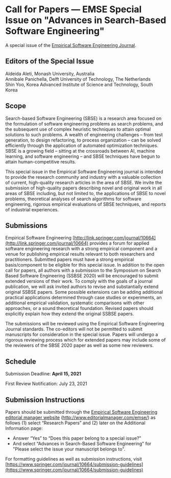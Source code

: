 # Call for Papers — EMSE Special Issue on "Advances in Search-Based Software Engineering"

A special issue of the [Empirical Software Engineering Journal](https://www.springer.com/journal/10664).

## Editors of the Special Issue
Aldeida Aleti, Monash University, Australia<br/>
Annibale Panichella, Delft University of Technology, The Netherlands<br/>
Shin Yoo, Korea Advanced Institute of Science and Technology, South Korea

## Scope
Search-based Software Engineering (SBSE) is a research area focused on the formulation of software engineering problems as search problems, and the subsequent use of complex heuristic techniques to attain optimal solutions to such problems. A wealth of engineering challenges – from test generation, to design refactoring, to process organization – can be solved efficiently through the application of automated optimization techniques. SBSE is a growing field – sitting at the crossroads between AI, machine learning, and software engineering – and SBSE techniques have begun to attain human-competitive results.

This special issue in the Empirical Software Engineering journal is intended to provide the research community and industry with a valuable collection of current, high-quality research articles in the area of SBSE. We invite the submission of high-quality papers describing novel and original work in all areas of SBSE including, but not limited to, the applications of SBSE to novel problems, theoretical analyses of search algorithms for software engineering, rigorous empirical evaluations of SBSE techniques, and reports of industrial experiences. 

## Submissions
Empirical Software Engineering [http://link.springer.com/journal/10664](http://link.springer.com/journal/10664) provides a forum for applied software engineering research with a strong empirical component and a venue for publishing empirical results relevant to both researchers and practitioners. Submitted papers must have a strong empirical basis/component to be eligible for this special issue.
In addition to the open call for papers, all authors with a submission to the Symposium on Search Based Software Engineering (SSBSE 2020) will be encouraged to submit extended versions of their work. To comply with the goals of a journal publication, we will ask invited authors to revise and substantially extend original SSBSE papers.  Some possible extensions can be adding additional practical applications determined through case studies or experiments, an additional empirical validation, systematic comparisons with other approaches, or a sound theoretical foundation. Revised papers should explicitly explain how they extend the original SSBSE papers.

The submissions will be reviewed using the Empirical Software Engineering Journal standards. The co-editors will not be permitted to submit manuscripts for consideration in the special issue. Papers will undergo a rigorous reviewing process which for extended papers may include some of the reviewers of the SBSE 2020 paper as well as some new reviewers.

## Schedule
Submission Deadline:         **April 15, 2021**

First Review Notification:   July 23, 2021

## Submission Instructions
Papers should be submitted through the [Empirical Software Engineering editorial manager website](http://www.editorialmanager.com/emse/) (http://www.editorialmanager.com/emse/) as follows (1) select “Research Papers” and (2) later on the Additional Information page:
- Answer “Yes” to “Does this paper belong to a special issue?”
- And select “Advances in Search-Based Software Engineering" for "Please select the issue your manuscript belongs to".

For formatting guidelines as well as submission instructions, visit [https://www.springer.com/journal/10664/submission-guidelines](https://www.springer.com/journal/10664/submission-guidelines)
